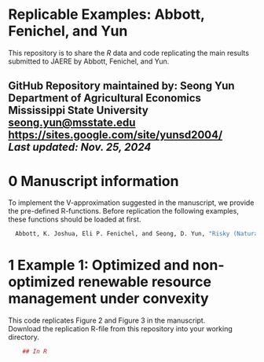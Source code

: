# Replicable Examples: Abbott, Fenichel, and Yun

This repository is to share the *R* data and code replicating the main results submitted to JAERE by Abbott, Fenichel, and Yun.

GitHub Repository maintained by: Seong Yun\
Department of Agricultural Economics\
Mississippi State University\
**<seong.yun@msstate.edu>**\
**<https://sites.google.com/site/yunsd2004/>**\
*Last updated: Nov. 25, 2024*
------------------------------------------------------------------------

0 Manuscript information
====================================
To implement the V-approximation suggested in the manuscript, we provide the pre-defined R-functions. Before replication the following examples, these functions should be loaded at first.

```r
  Abbott, K. Joshua, Eli P. Fenichel, and Seong, D. Yun, "Risky (Natural) Assets: Stochasticity and the Value of Natural Capital"
```

1 Example 1: Optimized and non-optimized renewable resource management under convexity
====================================
This code replicates Figure 2 and Figure 3 in the manuscript.\
Download the replication R-file from this repository into your working directory.

``` r
    ## In R
    
```